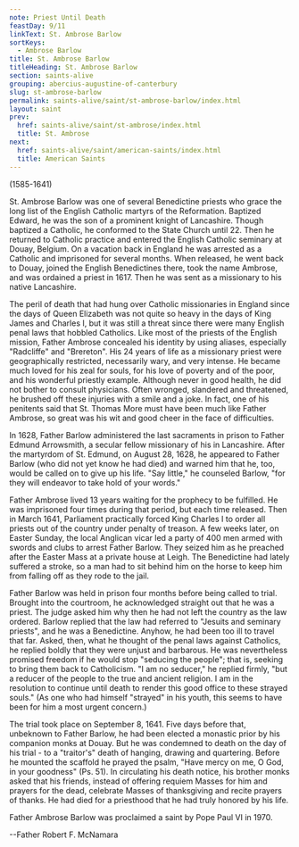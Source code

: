 ```yaml
---
note: Priest Until Death
feastDay: 9/11
linkText: St. Ambrose Barlow
sortKeys:
  - Ambrose Barlow
title: St. Ambrose Barlow
titleHeading: St. Ambrose Barlow
section: saints-alive
grouping: abercius-augustine-of-canterbury
slug: st-ambrose-barlow
permalink: saints-alive/saint/st-ambrose-barlow/index.html
layout: saint
prev:
  href: saints-alive/saint/st-ambrose/index.html
  title: St. Ambrose
next:
  href: saints-alive/saint/american-saints/index.html
  title: American Saints
---
```

(1585-1641)

St. Ambrose Barlow was one of several Benedictine priests who grace the long list of the English Catholic martyrs of the Reformation. Baptized Edward, he was the son of a prominent knight of Lancashire. Though baptized a Catholic, he conformed to the State Church until 22. Then he returned to Catholic practice and entered the English Catholic seminary at Douay, Belgium. On a vacation back in England he was arrested as a Catholic and imprisoned for several months. When released, he went back to Douay, joined the English Benedictines there, took the name Ambrose, and was ordained a priest in 1617. Then he was sent as a missionary to his native Lancashire.

The peril of death that had hung over Catholic missionaries in England since the days of Queen Elizabeth was not quite so heavy in the days of King James and Charles I, but it was still a threat since there were many English penal laws that hobbled Catholics. Like most of the priests of the English mission, Father Ambrose concealed his identity by using aliases, especially "Radcliffe" and "Brereton". His 24 years of life as a missionary priest were geographically restricted, necessarily wary, and very intense. He became much loved for his zeal for souls, for his love of poverty and of the poor, and his wonderful priestly example. Although never in good health, he did not bother to consult physicians. Often wronged, slandered and threatened, he brushed off these injuries with a smile and a joke. In fact, one of his penitents said that St. Thomas More must have been much like Father Ambrose, so great was his wit and good cheer in the face of difficulties.

In 1628, Father Barlow administered the last sacraments in prison to Father Edmund Arrowsmith, a secular fellow missionary of his in Lancashire. After the martyrdom of St. Edmund, on August 28, 1628, he appeared to Father Barlow (who did not yet know he had died) and warned him that he, too, would be called on to give up his life. "Say little," he counseled Barlow, "for they will endeavor to take hold of your words."

Father Ambrose lived 13 years waiting for the prophecy to be fulfilled. He was imprisoned four times during that period, but each time released. Then in March 1641, Parliament practically forced King Charles I to order all priests out of the country under penalty of treason. A few weeks later, on Easter Sunday, the local Anglican vicar led a party of 400 men armed with swords and clubs to arrest Father Barlow. They seized him as he preached after the Easter Mass at a private house at Leigh. The Benedictine had lately suffered a stroke, so a man had to sit behind him on the horse to keep him from falling off as they rode to the jail.

Father Barlow was held in prison four months before being called to trial. Brought into the courtroom, he acknowledged straight out that he was a priest. The judge asked him why then he had not left the country as the law ordered. Barlow replied that the law had referred to "Jesuits and seminary priests", and he was a Benedictine. Anyhow, he had been too ill to travel that far. Asked, then, what he thought of the penal laws against Catholics, he replied boldly that they were unjust and barbarous. He was nevertheless promised freedom if he would stop "seducing the people"; that is, seeking to bring them back to Catholicism. "I am no seducer," he replied firmly, "but a reducer of the people to the true and ancient religion. I am in the resolution to continue until death to render this good office to these strayed souls." (As one who had himself "strayed" in his youth, this seems to have been for him a most urgent concern.)

The trial took place on September 8, 1641. Five days before that, unbeknown to Father Barlow, he had been elected a monastic prior by his companion monks at Douay. But he was condemned to death on the day of his trial - to a "traitor's" death of hanging, drawing and quartering. Before he mounted the scaffold he prayed the psalm, "Have mercy on me, O God, in your goodness" (Ps. 51). In circulating his death notice, his brother monks asked that his friends, instead of offering requiem Masses for him and prayers for the dead, celebrate Masses of thanksgiving and recite prayers of thanks. He had died for a priesthood that he had truly honored by his life.

Father Ambrose Barlow was proclaimed a saint by Pope Paul VI in 1970.

\--Father Robert F. McNamara